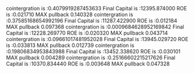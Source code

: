 cointergration is :0.4079919287453633 Final Capital is :12395.874000 ROE is :0.021710 MAX pullback 0.140328 
 cointergration is :0.37585168654992196 Final Capital is :11287.422900 ROE is :0.012184 MAX pullback 0.097368 
 cointergration is :0.0009684628952169842 Final Capital is :12228.269770 ROE is :0.020320 MAX pullback 0.043714 
 cointergration is :0.09661017481952028 Final Capital is :13945.029720 ROE is :0.033813 MAX pullback 0.012739 
 cointergration is :0.19806834953843988 Final Capital is :13452.338620 ROE is :0.030101 MAX pullback 0.004289 
 cointergration is :0.25166602215217626 Final Capital is :10370.834440 ROE is :0.003648 MAX pullback 0.047328 